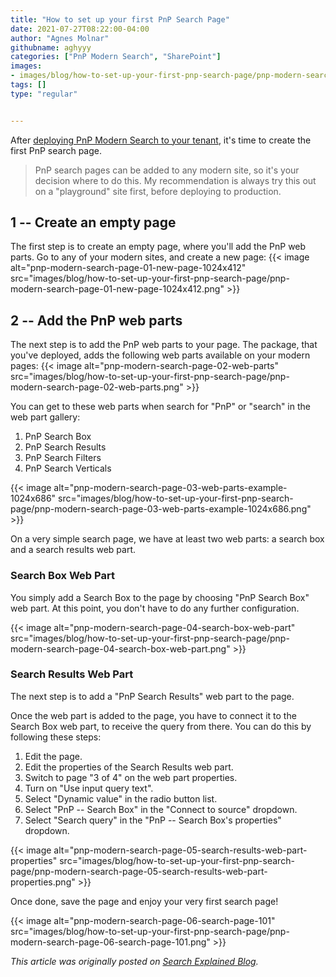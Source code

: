 ```yaml
---
title: "How to set up your first PnP Search Page"
date: 2021-07-27T08:22:00-04:00
author: "Agnes Molnar"
githubname: aghyyy
categories: ["PnP Modern Search", "SharePoint"]
images:
- images/blog/how-to-set-up-your-first-pnp-search-page/pnp-modern-search-page-01-new-page-1024x412.png
tags: []
type: "regular"


---
```


After [deploying PnP Modern Search to your
tenant](https://searchexplained.com/deploy-pnp-modern-search-web-parts-sharepoint-online/),
it's time to create the first PnP search page.
> PnP search pages can be added to any modern site, so it's your
> decision where to do this. My recommendation is always try this out on
> a "playground" site first, before deploying to production.

## 1 -- Create an empty page 

The first step is to create an empty page, where you'll add the PnP web
parts. Go to any of your modern sites, and create a new page:
{{< image alt="pnp-modern-search-page-01-new-page-1024x412" src="images/blog/how-to-set-up-your-first-pnp-search-page/pnp-modern-search-page-01-new-page-1024x412.png" >}}
 

## 2 -- Add the PnP web parts 

The next step is to add the PnP web parts to your page. The package,
that you've deployed, adds the following web parts available on your
modern pages:
{{< image alt="pnp-modern-search-page-02-web-parts" src="images/blog/how-to-set-up-your-first-pnp-search-page/pnp-modern-search-page-02-web-parts.png" >}}

You can get to these web parts when search for "PnP" or "search" in the
web part gallery:

1.  PnP Search Box
2.  PnP Search Results
3.  PnP Search Filters
4.  PnP Search Verticals

{{< image alt="pnp-modern-search-page-03-web-parts-example-1024x686" src="images/blog/how-to-set-up-your-first-pnp-search-page/pnp-modern-search-page-03-web-parts-example-1024x686.png" >}}

On a very simple search page, we have at least two web parts: a search
box and a search results web part.

### Search Box Web Part 

You simply add a Search Box to the page by choosing "PnP Search Box" web
part. At this point, you don't have to do any further configuration.

{{< image alt="pnp-modern-search-page-04-search-box-web-part" src="images/blog/how-to-set-up-your-first-pnp-search-page/pnp-modern-search-page-04-search-box-web-part.png" >}}

### Search Results Web Part 

The next step is to add a "PnP Search Results" web part to the page.

Once the web part is added to the page, you have to connect it to the
Search Box web part, to receive the query from there. You can do this by
following these steps:

1.  Edit the page.
2.  Edit the properties of the Search Results web part.
3.  Switch to page "3 of 4" on the web part properties.
4.  Turn on "Use input query text".
5.  Select "Dynamic value" in the radio button list.
6.  Select "PnP -- Search Box" in the "Connect to source" dropdown.
7.  Select "Search query" in the "PnP -- Search Box's properties"
    dropdown.

{{< image alt="pnp-modern-search-page-05-search-results-web-part-properties" src="images/blog/how-to-set-up-your-first-pnp-search-page/pnp-modern-search-page-05-search-results-web-part-properties.png" >}}

Once done, save the page and enjoy your very first search page!

{{< image alt="pnp-modern-search-page-06-search-page-101" src="images/blog/how-to-set-up-your-first-pnp-search-page/pnp-modern-search-page-06-search-page-101.png" >}}

*This article was originally posted on [Search Explained
Blog](https://searchexplained.com/deploy-pnp-modern-search-web-parts-sharepoint-online/).*
